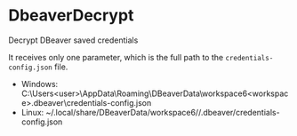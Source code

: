 # DbeaverDecrypt
Decrypt DBeaver saved credentials

It receives only one parameter, which is the full path to the `credentials-config.json` file.

* Windows: C:\Users\<user>\AppData\Roaming\DBeaverData\workspace6\<workspace>\.dbeaver\credentials-config.json
* Linux: ~/.local/share/DBeaverData/workspace6/<workspace>/.dbeaver/credentials-config.json
